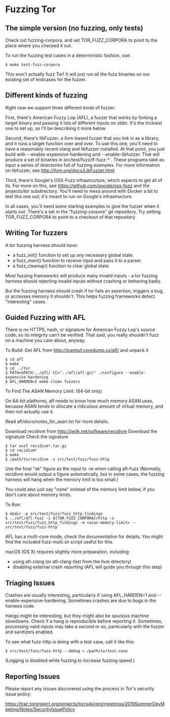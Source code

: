 # Fuzzing Tor

## The simple version (no fuzzing, only tests)

Check out fuzzing-corpora, and set TOR_FUZZ_CORPORA to point to the place
where you checked it out.

To run the fuzzing test cases in a deterministic fashion, use:

```console
$ make test-fuzz-corpora
```

This won't actually fuzz Tor!  It will just run all the fuzz binaries
on our existing set of testcases for the fuzzer.

## Different kinds of fuzzing

Right now we support three different kinds of fuzzer.

First, there's American Fuzzy Lop (AFL), a fuzzer that works by forking
a target binary and passing it lots of different inputs on stdin.  It's the
trickiest one to set up, so I'll be describing it more below.

Second, there's libFuzzer, a llvm-based fuzzer that you link in as a library,
and it runs a target function over and over.  To use this one, you'll need to
have a reasonably recent clang and libfuzzer installed.  At that point, you
just build with --enable-expensive-hardening and --enable-libfuzzer.  That
will produce a set of binaries in src/test/fuzz/lf-fuzz-* .  These programs
take as input a series of directories full of fuzzing examples.  For more
information on libfuzzer, see http://llvm.org/docs/LibFuzzer.html

Third, there's Google's OSS-Fuzz infrastructure, which expects to get all of
its.  For more on this, see https://github.com/google/oss-fuzz and the
projects/tor subdirectory.  You'll need to mess around with Docker a bit to
test this one out; it's meant to run on Google's infrastructure.

In all cases, you'll need some starting examples to give the fuzzer when it
starts out.  There's a set in the "fuzzing-corpora" git repository.  Try
setting TOR_FUZZ_CORPORA to point to a checkout of that repository

## Writing Tor fuzzers

A tor fuzzing harness should have:
* a fuzz_init() function to set up any necessary global state.
* a fuzz_main() function to receive input and pass it to a parser.
* a fuzz_cleanup() function to clear global state.

Most fuzzing frameworks will produce many invalid inputs - a tor fuzzing
harness should rejecting invalid inputs without crashing or behaving badly.

But the fuzzing harness should crash if tor fails an assertion, triggers a
bug, or accesses memory it shouldn't. This helps fuzzing frameworks detect
"interesting" cases.

## Guided Fuzzing with AFL

There is no HTTPS, hash, or signature for American Fuzzy Lop's source code, so
its integrity can't be verified. That said, you really shouldn't fuzz on a
machine you care about, anyway.

To Build:
  Get AFL from http://lcamtuf.coredump.cx/afl/ and unpack it
  ```console
  $ cd afl
  $ make
  $ cd ../tor
  $ PATH=$PATH:../afl/ CC="../afl/afl-gcc" ./configure --enable-expensive-hardening
  $ AFL_HARDEN=1 make clean fuzzers
  ```

To Find The ASAN Memory Limit: (64-bit only)

On 64-bit platforms, afl needs to know how much memory ASAN uses,
because ASAN tends to allocate a ridiculous amount of virtual memory,
and then not actually use it.

Read afl/docs/notes_for_asan.txt for more details.

  Download recidivm from http://jwilk.net/software/recidivm
  Download the signature
  Check the signature
  ```console
  $ tar xvzf recidivm*.tar.gz
  $ cd recidivm*
  $ make
  $ /path/to/recidivm -v src/test/fuzz/fuzz-http
  ```
  Use the final "ok" figure as the input to -m when calling afl-fuzz
  (Normally, recidivm would output a figure automatically, but in some cases,
  the fuzzing harness will hang when the memory limit is too small.)

You could also just say "none" instead of the memory limit below, if you
don't care about memory limits.


To Run:

```console
$ mkdir -p src/test/fuzz/fuzz_http_findings
$ ../afl/afl-fuzz -i ${TOR_FUZZ_CORPORA}/http -o src/test/fuzz/fuzz_http_findings -m <asan-memory-limit> -- src/test/fuzz/fuzz-http
```

AFL has a multi-core mode, check the documentation for details.
You might find the included fuzz-multi.sh script useful for this.

macOS (OS X) requires slightly more preparation, including:
* using afl-clang (or afl-clang-fast from the llvm directory)
* disabling external crash reporting (AFL will guide you through this step)

## Triaging Issues

Crashes are usually interesting, particularly if using AFL_HARDEN=1 and --enable-expensive-hardening. Sometimes crashes are due to bugs in the harness code.

Hangs might be interesting, but they might also be spurious machine slowdowns.
Check if a hang is reproducible before reporting it. Sometimes, processing
valid inputs may take a second or so, particularly with the fuzzer and
sanitizers enabled.

To see what fuzz-http is doing with a test case, call it like this:

```console
$ src/test/fuzz/fuzz-http --debug < /path/to/test.case
```

(Logging is disabled while fuzzing to increase fuzzing speed.)

## Reporting Issues

Please report any issues discovered using the process in Tor's security issue
policy:

https://trac.torproject.org/projects/tor/wiki/org/meetings/2016SummerDevMeeting/Notes/SecurityIssuePolicy
